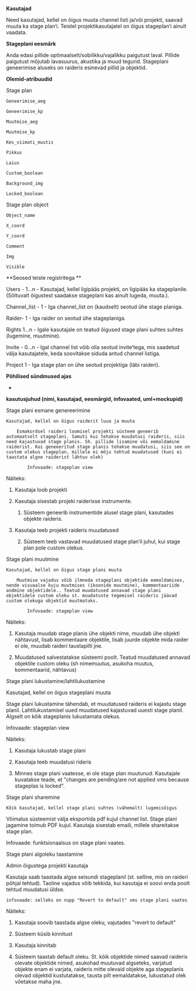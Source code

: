 **Kasutajad**

Need kasutajad, kellel on õigus muuta channel listi ja/või projekti, saavad muuta ka stage plan’i. Teistel projektikasutajatel on õigus stageplan’i ainult vaadata.

**Stageplani eesmärk**

Anda edasi pillide optimaalselt/sobilikku/vajalikku paigutust laval. Pillide paigutust mõjutab lavasuurus, akustika ja muud tegurid. Stageplani geneerimise aluseks on raideris esinevad pillid ja objektid.

**Olemid-atribuudid**

Stage plan

	Geneerimise_aeg

	Geneerimise_kp

	Muutmise_aeg

	Muutmise_kp

	Kes_viimati_muutis

	Pikkus

	Laius

	Custom_boolean

	Background_img

	Locked_boolean

Stage plan object

	Object_name

	X_coord

	Y_coord

	Comment

	Img

	Visible

**Seosed teiste registritega**

Users - 1...n - Kasutajad, kellel ligipääs projekti, on ligipääs ka stageplanile. (Sõltuvalt õigustest saadakse stageplani kas ainult lugeda, muuta.). 

Channel_list - 1 - Iga channel_list on (kaudselt) seotud ühe stage planiga.

Raider- 1 - Iga raider on seotud ühe stageplaniga.

Rights 1...n  - Igale kasutajale on teatud õigused stage plani suhtes suhtes (lugemine, muutmine).

Invite - 0...n - Igal channel list võib olla seotud invite’tega, mis saadetud välja kasutajatele, keda soovitakse siduda antud channel listiga.

Project 1 - Iga stage plan on ühe seotud projektiga (läbi raideri).

**Põhilised sündmused ajas**

-

**kasutusjuhud (nimi, kasutajad, eesmärgid, info****vaated****, uml+mockupid)**

Stage plani esmane genereerimine

	Kasutajad, kellel on õigus raiderit luua ja muuta

		Esmakordsel raideri loomisel projekti süsteem geneerib automaatselt stageplani. Samuti kui tehakse muudatusi raideris, siis need kajastuvad stage planis. Sh. pillide lisamine või eemaldamine raiderist. Kui geneeeritud stage planis tehakse muudatusi, siis see on custom olekus stageplan, millele ei mõju tehtud muudatused (kuni ei taastata algne raiderist lähtuv olek)

			Infovaade: stageplan view

Näiteks:

1. Kasutaja loob projekti

2. Kasutaja sisestab projeki raiderisse instrumente.

    1. Süsteem geneerib instrumentide alusel stage plani, kasutades objekte raideris.

3. Kasutaja teeb projekti raideris muudatused

    2. Süsteem teeb vastavad muudatused stage plan’il juhul, kui stage plan pole custom olekus.



Stage plani muutmine

	Kasutajad, kellel on õigus stage plani muuta

		Muutmise vajadus võib ilmneda stageplani objektide eemaldamises, nende visuaalse kuju muutmises (ikoonide muutmine), kommentaariide andmine objektidele.. Teatud muudatused annavad stage plani objektidele custom oleku st. muudatuste tegemisel raideris jäävad custom olekuga objektid muutmatuks.

			Infovaade: stageplan view

Näiteks:

1. Kasutaja muudab stage planis ühe objekti nime, muudab ühe objekti nähtavust, lisab kommentaare objektile, lisab juurde objekte mida raider ei ole, muudab raideri taustapilti jne.

2. Muudatused salvestatakse süsteemi poolt. Teatud muudatused annavad objektile custom oleku (sh nimemuutus, asukoha muutus, kommentaarid, nähtavus)

Stage plani lukustamine/lahtilukustamine

Kasutajad, kellel on õigus stageplani muuta

Stage plani lukustamine tähendab, et muudatused raideris ei kajastu stage planil. Lahtilukustamisel uued muudatused kajastuvad uuesti stage planil. Algselt on kõik stageplanis lukustamata olekus.

Infovaade: stageplan view

Näiteks:

1. Kasutaja lukustab stage plani

2. Kasutaja teeb muudatusi rideris

3. Minnes stage plani vaatesse, ei ole stage plan muutunud. Kasutajale kuvatakse teade, et "changes are pending/are not applied vms because stageplas is locked".



Stage plani sharemine

	Kõik kasutajad, kellel stage plani suhtes (vähemalt) lugemisõigus

Võimalus süsteemist välja eksportida pdf kujul channel list. Stage plani jagamine toimub PDF kujul. Kasutaja sisestab emaili, millele shareitakse stage plan.

Infovaade: funktsionaalsus on stage plani vaates.

Stage plani algoleku taastamine

Admin õigustega projekti kasutaja

Kasutaja saab taastada algse seisundi stageplanil (st. selline, mis on raideri põhjal tehtud). Taoline vajadus võib tekkida, kui kasutaja ei soovi enda poolt tehtud muudatusi üldse.

	infovaade: selleks on nupp "Revert to default" vms stage plani vaates

Näiteks:

1. Kasutaja soovib taastada algse oleku, vajutades "revert to default"

2. Süsteem küsib kinnitust

3. Kasutaja kinnitab

4. Süsteem taastab default oleku. St. kõik objektide nimed saavad raideris olevate objektide nimed, asukohad muutuvad algseteks, varjatud objekte enam ei varjata, raideris mitte olevaid objekte aga stageplanis olevad objektid kustutatakse, tausta pilt eemaldatakse, lukustatud olek võetakse maha jne.

